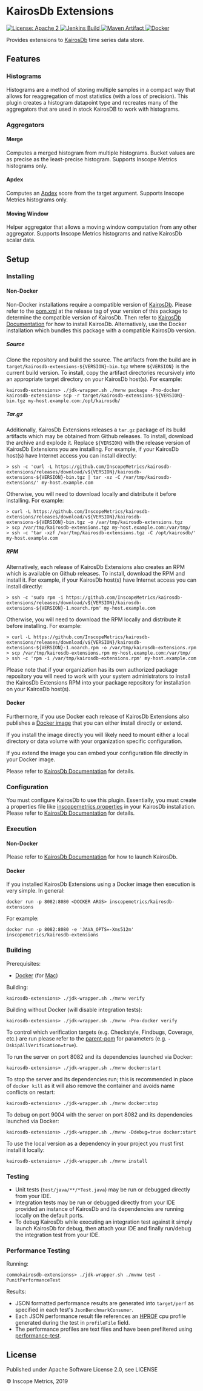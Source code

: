 KairosDb Extensions
===================

<a href="https://raw.githubusercontent.com/InscopeMetrics/kairosdb-extensions/master/LICENSE">
    <img src="https://img.shields.io/hexpm/l/plug.svg"
         alt="License: Apache 2">
</a>
<a href='https://build.arpnetworking.com/job/InscopeMetrics/job/kairosdb-extensions/job/master/'>
    <img src='https://build.arpnetworking.com/job/InscopeMetrics/job/kairosdb-extensions/job/master/badge/icon'
         alt='Jenkins Build'>
</a>
<a href="http://search.maven.org/#search%7Cga%7C1%7Cg%3A%22io.inscopemetrics.kairosdb%22%20a%3A%22kairosdb-extensions%22">
    <img src="https://img.shields.io/maven-central/v/io.inscopemetrics.kairosdb/kairosdb-extensions.svg"
         alt="Maven Artifact">
</a>
<a href="https://hub.docker.com/r/inscopemetrics/kairosdb-extensions">
    <img src="https://img.shields.io/docker/pulls/inscopemetrics/kairosdb-extensions.svg" alt="Docker">
</a>

Provides extensions to [KairosDb](https://kairosdb.github.io/) time series data store.

Features
--------

### Histograms

Histograms are a method of storing multiple samples in a compact way that allows for
reaggregation of most statistics (with a loss of precision). This plugin creates a histogram
datapoint type and recreates many of the aggregators that are used in stock KairosDB to work
with histograms.

### Aggregators

#### Merge

Computes a merged histogram from multiple histograms. Bucket values are as precise as the
least-precise histogram. Supports Inscope Metrics histograms only.

#### Apdex

Computes an [Apdex](https://en.wikipedia.org/wiki/Apdex) score from the target argument.
Supports Inscope Metrics histograms only.

#### Moving Window

Helper aggregator that allows a moving window computation from any other aggregator.
Supports Inscope Metrics histograms and native KairosDb scalar data.

Setup
-----

### Installing

#### Non-Docker

Non-Docker installations require a compatible version of [KairosDb](https://kairosdb.github.io/). Please refer to the
[pom.xml](pom.xml) at the release tag of your version of this package to determine the compatible version of KairosDb. Then refer to
[KairosDb Documentation](https://kairosdb.github.io/docs/build/html/index.html) for how to install KairosDb. Alternatively, use the
Docker installation which bundles this package with a compatible KairosDb version.

##### Source

Clone the repository and build the source. The artifacts from the build are in `target/kairosdb-extensions-${VERSION}-bin.tgz`
where `${VERSION}` is the current build version. To install, copy the artifact directories recursively into an
appropriate target directory on your KairosDb host(s). For example:

    kairosdb-extensions> ./jdk-wrapper.sh ./mvnw package -Pno-docker
    kairosdb-extensions> scp -r target/kairosdb-extensions-${VERSION}-bin.tgz my-host.example.com:/opt/kairosdb/

##### Tar.gz

Additionally, KairosDb Extensions releases a `tar.gz` package of its build artifacts which may be obtained from Github releases. To install,
download the archive and explode it. Replace `${VERSION}` with the release version of KairosDb Extensions you are installing.
For example, if your KairosDb host(s) have Internet access you can install directly:

    > ssh -c 'curl -L https://github.com/InscopeMetrics/kairosdb-extensions/releases/download/v${VERSION}/kairosdb-extensions-${VERSION}-bin.tgz | tar -xz -C /var/tmp/kairosdb-extensions/' my-host.example.com

Otherwise, you will need to download locally and distribute it before installing. For example:

    > curl -L https://github.com/InscopeMetrics/kairosdb-extensions/releases/download/v${VERSION}/kairosdb-extensions-${VERSION}-bin.tgz -o /var/tmp/kairosdb-extensions.tgz
    > scp /var/tmp/kairosdb-extensions.tgz my-host.example.com:/var/tmp/
    > ssh -c 'tar -xzf /var/tmp/kairosdb-extensions.tgz -C /opt/kairosdb/' my-host.example.com

##### RPM

Alternatively, each release of KairosDb Extensions also creates an RPM which is available on Github releases. To install,
download the RPM and install it. For example, if your KairosDb host(s) have Internet access you can install
directly:

    > ssh -c 'sudo rpm -i https://github.com/InscopeMetrics/kairosdb-extensions/releases/download/v${VERSION}/kairosdb-extensions-${VERSION}-1.noarch.rpm' my-host.example.com

Otherwise, you will need to download the RPM locally and distribute it before installing. For example:

    > curl -L https://github.com/InscopeMetrics/kairosdb-extensions/releases/download/v${VERSION}/kairosdb-extensions-${VERSION}-1.noarch.rpm -o /var/tmp/kairosdb-extensions.rpm
    > scp /var/tmp/kairosdb-extensions.rpm my-host.example.com:/var/tmp/
    > ssh -c 'rpm -i /var/tmp/kairosdb-extensions.rpm' my-host.example.com

Please note that if your organization has its own authorized package repository you will need to work with your system
administrators to install the KairosDb Extensions RPM into your package repository for installation on your KairosDb
host(s).

#### Docker

Furthermore, if you use Docker each release of KairosDb Extensions also publishes a [Docker image](https://hub.docker.com/r/inscopemetrics/kairosdb-extensions/)
that you can either install directly or extend.

If you install the image directly you will likely need to mount either a local directory or data volume with your
organization specific configuration.

If you extend the image you can embed your configuration file directly in your Docker image.

Please refer to [KairosDb Documentation](https://kairosdb.github.io/docs/build/html/index.html) for details.

### Configuration

You must configure KairosDb to use this plugin. Essentially, you must create a properties file like [inscopemetrics.properties](config/inscopemetrics.properties)
in your KairosDb installation. Please refer to [KairosDb Documentation](https://kairosdb.github.io/docs/build/html/index.html) for details.

### Execution

#### Non-Docker

Please refer to [KairosDb Documentation](https://kairosdb.github.io/docs/build/html/index.html) for how to launch KairosDb.

#### Docker

If you installed KairosDb Extensions using a Docker image then execution is very simple. In general:

    docker run -p 8082:8080 <DOCKER ARGS> inscopemetrics/kairosdb-extensions

For example:

    docker run -p 8082:8080 -e 'JAVA_OPTS=-Xms512m' inscopemetrics/kairosdb-extensions

### Building

Prerequisites:
* [Docker](http://www.docker.com/) (for [Mac](https://docs.docker.com/docker-for-mac/))

Building:

    kairosdb-extensions> ./jdk-wrapper.sh ./mvnw verify

Building without Docker (will disable integration tests):

    kairosdb-extensions> ./jdk-wrapper.sh ./mvnw -Pno-docker verify

To control which verification targets (e.g. Checkstyle, Findbugs, Coverage, etc.) are run please refer to the
[parent-pom](https://github.com/InscopeMetrics/parent-pom) for parameters (e.g. `-DskipAllVerification=true`).

To run the server on port 8082 and its dependencies launched via Docker:

    kairosdb-extensions> ./jdk-wrapper.sh ./mvnw docker:start

To stop the server and its dependencies run; this is recommended in place of `docker kill` as it will also remove the
container and avoids name conflicts on restart:

    kairosdb-extensions> ./jdk-wrapper.sh ./mvnw docker:stop

To debug on port 9004 with the server on port 8082 and its dependencies launched via Docker:

    kairosdb-extensions> ./jdk-wrapper.sh ./mvnw -Ddebug=true docker:start

To use the local version as a dependency in your project you must first install it locally:

    kairosdb-extensions> ./jdk-wrapper.sh ./mvnw install

### Testing

* Unit tests (`test/java/**/*Test.java`) may be run or debugged directly from your IDE.
* Integration tests may be run or debugged directly from your IDE provided an instance of KairosDb and its
dependencies are running locally on the default ports.
* To debug KairosDb while executing an integration test against it simply launch KairosDb for debug,
then attach your IDE and finally run/debug the integration test from your IDE.

### Performance Testing

Running:

    commokairosdb-extensionss> ./jdk-wrapper.sh ./mvnw test -PunitPerformanceTest

Results:

* JSON formatted performance results are generated into `target/perf` as specified in each test's `JsonBenchmarkConsumer`.
* Each JSON performance result file references an [HPROF](https://docs.oracle.com/javase/8/docs/technotes/samples/hprof.html) cpu profile generated during the test in `profileFile` field.
* The performance profiles are text files and have been prefiltered using [performance-test](https://github.com/ArpNetworking/performance-test).


License
-------

Published under Apache Software License 2.0, see LICENSE

&copy; Inscope Metrics, 2019
